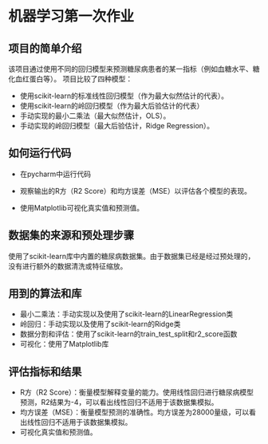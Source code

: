# 机器学习第一次作业
## 项目的简单介绍
该项目通过使用不同的回归模型来预测糖尿病患者的某一指标（例如血糖水平、糖化血红蛋白等）。
项目比较了四种模型：
- 使用scikit-learn的标准线性回归模型（作为最大似然估计的代表）。
- 使用scikit-learn的岭回归模型（作为最大后验估计的代表）
- 手动实现的最小二乘法（最大似然估计，OLS）。
- 手动实现的岭回归模型（最大后验估计，Ridge Regression）。
## 如何运行代码

- 在pycharm中运行代码

- 观察输出的R方（R2 Score）和均方误差（MSE）以评估各个模型的表现。

- 使用Matplotlib可视化真实值和预测值。
## 数据集的来源和预处理步骤

使用了scikit-learn库中内置的糖尿病数据集。由于数据集已经是经过预处理的，没有进行额外的数据清洗或特征缩放。
## 用到的算法和库

- 最小二乘法：手动实现以及使用了scikit-learn的LinearRegression类
- 岭回归：手动实现以及使用了scikit-learn的Ridge类
- 数据分割和评估：使用了scikit-learn的train_test_split和r2_score函数
- 可视化：使用了Matplotlib库
## 评估指标和结果

- R方（R2 Score）：衡量模型解释变量的能力。使用线性回归进行糖尿病模型预测，R2结果为-4，可以看出线性回归不适用于该数据集模拟。
- 均方误差（MSE）：衡量模型预测的准确性。均方误差为28000量级，可以看出线性回归不适用于该数据集模拟。
- 可视化真实值和预测值。
